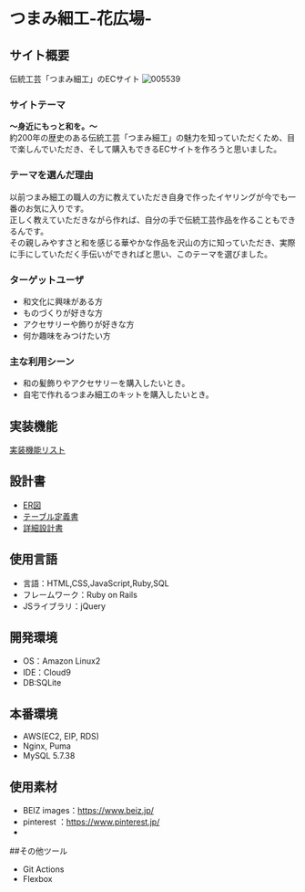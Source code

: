 # つまみ細工-花広場-

## サイト概要
伝統工芸「つまみ細工」のECサイト
![005539](https://user-images.githubusercontent.com/104898012/193464092-40bd5e65-d750-4400-887b-89b494dba17e.png)

### サイトテーマ
__～身近にもっと和を。～__<br>
約200年の歴史のある伝統工芸「つまみ細工」の魅力を知っていただくため、目で楽しんでいただき、そして購入もできるECサイトを作ろうと思いました。


### テーマを選んだ理由
以前つまみ細工の職人の方に教えていただき自身で作ったイヤリングが今でも一番のお気に入りです。<br>
正しく教えていただきながら作れば、自分の手で伝統工芸作品を作ることもできるんです。<br>
その親しみやすさと和を感じる華やかな作品を沢山の方に知っていただき、実際に手にしていただく手伝いができればと思い、このテーマを選びました。

### ターゲットユーザ
- 和文化に興味がある方
- ものづくりが好きな方
- アクセサリーや飾りが好きな方
- 何か趣味をみつけたい方


### 主な利用シーン
- 和の髪飾りやアクセサリーを購入したいとき。
- 自宅で作れるつまみ細工のキットを購入したいとき。

## 実装機能
[実装機能リスト][list]

[list]: https://docs.google.com/spreadsheets/d/1-oPgZIs2n-BgcpRbfvRqX2JsRwInN5UiNiGvxSLKbkc/edit?usp=sharing

## 設計書
- [ER図][ER]
- [テーブル定義書][TABLE]
- [詳細設計書][DETAIL]

[ER]: https://drive.google.com/file/d/1jYqG3HterzZaVjWMK6rskB_B85H854yx/view?usp=sharing
[TABLE]: https://docs.google.com/spreadsheets/d/1BVkkXFKba4IftJlI3ldJV2jrAv3rqDuxAcLn2eWkKFg/edit?usp=sharing
[DETAIL]: https://docs.google.com/spreadsheets/d/1EqV05KIyEu1zQyXfyP1HJpzPbSQOAsNPygbAHMND76E/edit?usp=sharing


## 使用言語
- 言語：HTML,CSS,JavaScript,Ruby,SQL
- フレームワーク：Ruby on Rails
- JSライブラリ：jQuery

## 開発環境
- OS：Amazon Linux2
- IDE：Cloud9
- DB:SQLite

## 本番環境
- AWS(EC2, EIP, RDS)
- Nginx, Puma
- MySQL 5.7.38


## 使用素材
- BEIZ images：https://www.beiz.jp/
- pinterest ：https://www.pinterest.jp/
- 
##その他ツール
- Git Actions
- Flexbox
